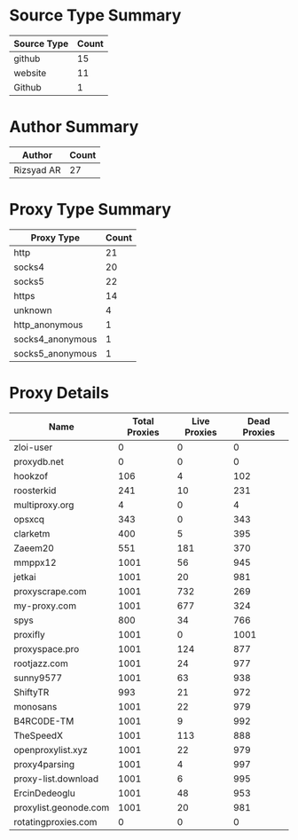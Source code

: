 # Source Type Summary

| Source Type | Count |
|-------------|-------|
| github | 15 |
| website | 11 |
| Github | 1 |


# Author Summary

| Author | Count |
|--------|-------|
| Rizsyad AR | 27 |


# Proxy Type Summary

| Proxy Type | Count |
|------------|-------|
| http | 21 |
| socks4 | 20 |
| socks5 | 22 |
| https | 14 |
| unknown | 4 |
| http_anonymous | 1 |
| socks4_anonymous | 1 |
| socks5_anonymous | 1 |


# Proxy Details

| Name | Total Proxies | Live Proxies | Dead Proxies |
|------|---------------|--------------|---------------|
| zloi-user | 0 | 0 | 0 |
| proxydb.net | 0 | 0 | 0 |
| hookzof | 106 | 4 | 102 |
| roosterkid | 241 | 10 | 231 |
| multiproxy.org | 4 | 0 | 4 |
| opsxcq | 343 | 0 | 343 |
| clarketm | 400 | 5 | 395 |
| Zaeem20 | 551 | 181 | 370 |
| mmppx12 | 1001 | 56 | 945 |
| jetkai | 1001 | 20 | 981 |
| proxyscrape.com | 1001 | 732 | 269 |
| my-proxy.com | 1001 | 677 | 324 |
| spys | 800 | 34 | 766 |
| proxifly | 1001 | 0 | 1001 |
| proxyspace.pro | 1001 | 124 | 877 |
| rootjazz.com | 1001 | 24 | 977 |
| sunny9577 | 1001 | 63 | 938 |
| ShiftyTR | 993 | 21 | 972 |
| monosans | 1001 | 22 | 979 |
| B4RC0DE-TM | 1001 | 9 | 992 |
| TheSpeedX | 1001 | 113 | 888 |
| openproxylist.xyz | 1001 | 22 | 979 |
| proxy4parsing | 1001 | 4 | 997 |
| proxy-list.download | 1001 | 6 | 995 |
| ErcinDedeoglu | 1001 | 48 | 953 |
| proxylist.geonode.com | 1001 | 20 | 981 |
| rotatingproxies.com | 0 | 0 | 0 |
